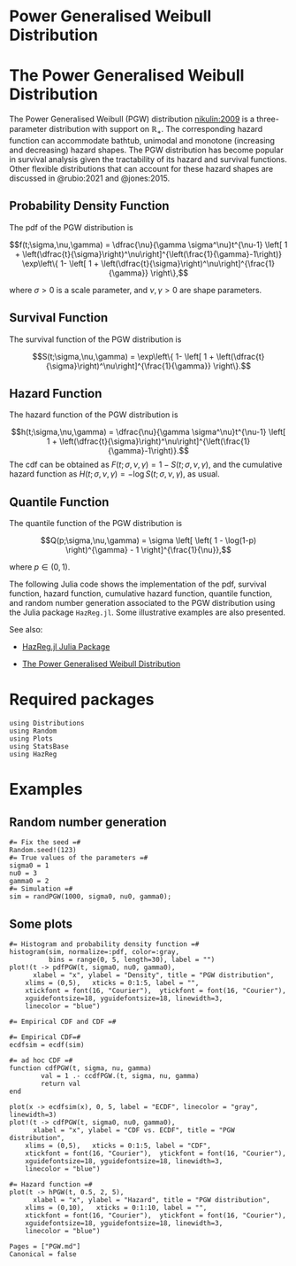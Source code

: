 # Power Generalised Weibull Distribution

# The Power Generalised Weibull Distribution

The Power Generalised Weibull (PGW) distribution [nikulin:2009](@cite) is a three-parameter distribution with support on ${\mathbb R}_+$. The corresponding hazard function can accommodate bathtub, unimodal and monotone (increasing and decreasing) hazard shapes. The PGW distribution has become popular in survival analysis given the tractability of its hazard and survival functions. Other flexible distributions that can account for these hazard shapes are discussed in @rubio:2021 and @jones:2015. 

## Probability Density Function

The pdf of the PGW distribution is

$$f(t;\sigma,\nu,\gamma) = \dfrac{\nu}{\gamma \sigma^\nu}t^{\nu-1} \left[ 1 + \left(\dfrac{t}{\sigma}\right)^\nu\right]^{\left(\frac{1}{\gamma}-1\right)} \exp\left\{ 1- \left[ 1 + \left(\dfrac{t}{\sigma}\right)^\nu\right]^{\frac{1}{\gamma}}
\right\},$$

where $\sigma>0$ is a scale parameter, and $\nu,\gamma >0$ are shape parameters.

## Survival Function

The survival function of the PGW distribution is

$$S(t;\sigma,\nu,\gamma) = \exp\left\{ 1- \left[ 1 + \left(\dfrac{t}{\sigma}\right)^\nu\right]^{\frac{1}{\gamma}}
\right\}.$$

##  Hazard Function

The hazard function of the PGW distribution is

$$h(t;\sigma,\nu,\gamma) = \dfrac{\nu}{\gamma \sigma^\nu}t^{\nu-1} \left[ 1 + \left(\dfrac{t}{\sigma}\right)^\nu\right]^{\left(\frac{1}{\gamma}-1\right)}.$$
The cdf can be obtained as $F(t;\sigma,\nu,\gamma)=1-S(t;\sigma,\nu,\gamma)$, and the cumulative hazard function as $H(t;\sigma,\nu,\gamma) = -\log S(t;\sigma,\nu,\gamma)$, as usual.

## Quantile Function

The quantile function of the PGW distribution is

$$Q(p;\sigma,\nu,\gamma) = \sigma \left[ \left( 1 - \log(1-p) \right)^{\gamma} - 1 \right]^{\frac{1}{\nu}},$$

where $p\in(0,1)$.

The following Julia code shows the implementation of the pdf, survival function, hazard function, cumulative hazard function, quantile function, and random number generation associated to the PGW distribution using the Julia package `HazReg.jl`. Some illustrative examples are also presented.


See also: 

- [HazReg.jl Julia Package](https://github.com/FJRubio67/HazReg.jl) 

- [The Power Generalised Weibull Distribution](https://rpubs.com/FJRubio/PGW)

# Required packages
```@example 1
using Distributions
using Random
using Plots
using StatsBase
using HazReg
```

# Examples

## Random number generation

```@example 1
#= Fix the seed =#
Random.seed!(123)
#= True values of the parameters =#
sigma0 = 1
nu0 = 3
gamma0 = 2
#= Simulation =#
sim = randPGW(1000, sigma0, nu0, gamma0);
```

## Some plots

```@example 1
#= Histogram and probability density function =#
histogram(sim, normalize=:pdf, color=:gray, 
          bins = range(0, 5, length=30), label = "")
plot!(t -> pdfPGW(t, sigma0, nu0, gamma0),
      xlabel = "x", ylabel = "Density", title = "PGW distribution",
    xlims = (0,5),   xticks = 0:1:5, label = "", 
    xtickfont = font(16, "Courier"),  ytickfont = font(16, "Courier"),
    xguidefontsize=18, yguidefontsize=18, linewidth=3,
    linecolor = "blue")
```

```@example 1
#= Empirical CDF and CDF =#

#= Empirical CDF=#
ecdfsim = ecdf(sim)

#= ad hoc CDF =#
function cdfPGW(t, sigma, nu, gamma) 
        val = 1 .- ccdfPGW.(t, sigma, nu, gamma)
        return val
end

plot(x -> ecdfsim(x), 0, 5, label = "ECDF", linecolor = "gray", linewidth=3)
plot!(t -> cdfPGW(t, sigma0, nu0, gamma0),
      xlabel = "x", ylabel = "CDF vs. ECDF", title = "PGW distribution",
    xlims = (0,5),   xticks = 0:1:5, label = "CDF", 
    xtickfont = font(16, "Courier"),  ytickfont = font(16, "Courier"),
    xguidefontsize=18, yguidefontsize=18, linewidth=3,
    linecolor = "blue")
```


```@example 1
#= Hazard function =#
plot(t -> hPGW(t, 0.5, 2, 5),
      xlabel = "x", ylabel = "Hazard", title = "PGW distribution",
    xlims = (0,10),   xticks = 0:1:10, label = "", 
    xtickfont = font(16, "Courier"),  ytickfont = font(16, "Courier"),
    xguidefontsize=18, yguidefontsize=18, linewidth=3,
    linecolor = "blue")
```



```@bibliography
Pages = ["PGW.md"]
Canonical = false
```